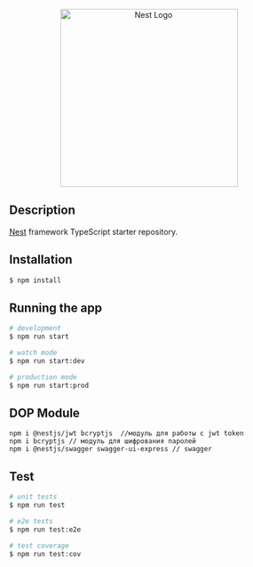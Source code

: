 <p align="center">
  <a href="http://nestjs.com/" target="blank"><img src="https://nestjs.com/img/logo_text.svg" width="320" alt="Nest Logo" /></a>
</p>

## Description

[Nest](https://github.com/nestjs/nest) framework TypeScript starter repository.

## Installation

```bash
$ npm install
```

## Running the app

```bash
# development
$ npm run start

# watch mode
$ npm run start:dev

# production mode
$ npm run start:prod
```

## DOP Module

```
npm i @nestjs/jwt bcryptjs  //модуль для работы с jwt token
npm i bcryptjs // модуль для шифрования паролей
npm i @nestjs/swagger swagger-ui-express // swagger
```

## Test

```bash
# unit tests
$ npm run test

# e2e tests
$ npm run test:e2e

# test coverage
$ npm run test:cov
```
